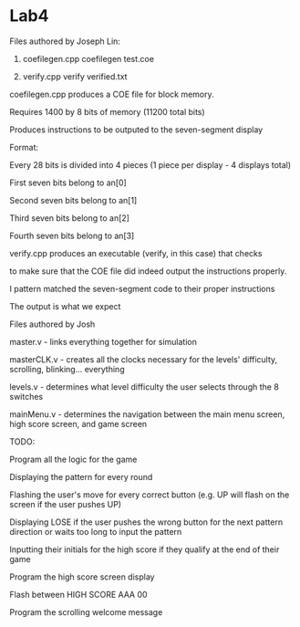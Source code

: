 # Lab4

Files authored by Joseph Lin:

1. coefilegen.cpp coefilegen test.coe

2. verify.cpp verify verified.txt

coefilegen.cpp produces a COE file for block memory.

Requires 1400 by 8 bits of memory (11200 total bits)

Produces instructions to be outputed to the seven-segment display

Format: 

Every 28 bits is divided into 4 pieces (1 piece per display - 4 displays total)

First seven bits belong to an[0]

Second seven bits belong to an[1]

Third seven bits belong to an[2]

Fourth seven bits belong to an[3]

verify.cpp produces an executable (verify, in this case) that checks

to make sure that the COE file did indeed output the instructions properly.

I pattern matched the seven-segment code to their proper instructions

The output is what we expect

Files authored by Josh

master.v - links everything together for simulation

masterCLK.v - creates all the clocks necessary for the levels' difficulty, scrolling, blinking... everything

levels.v - determines what level difficulty the user selects through the 8 switches

mainMenu.v - determines the navigation between the main menu screen, high score screen, and game screen

TODO:

Program all the logic for the game 

  Displaying the pattern for every round
  
  Flashing the user's move for every correct button (e.g. UP will flash on the screen if the user pushes UP)
  
  Displaying LOSE if the user pushes the wrong button for the next pattern direction or waits too long to input the pattern
  
  Inputting their initials for the high score if they qualify at the end of their game
  
Program the high score screen display

  Flash between HIGH SCORE AAA 00
  
Program the scrolling welcome message
